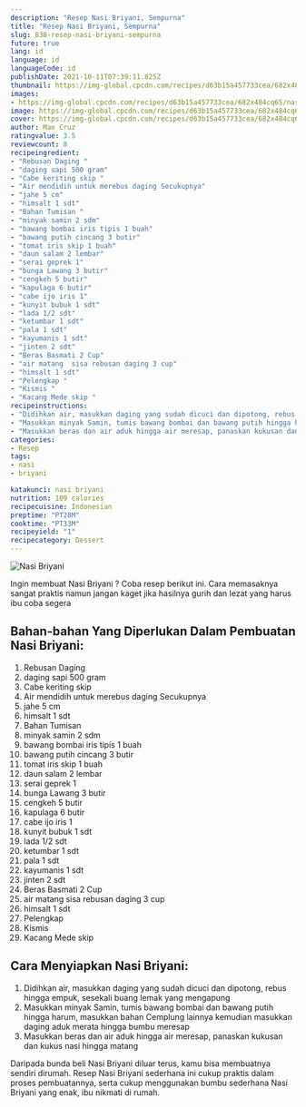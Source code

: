 ```yaml
---
description: "Resep Nasi Briyani, Sempurna"
title: "Resep Nasi Briyani, Sempurna"
slug: 838-resep-nasi-briyani-sempurna
future: true
lang: id
language: id
languageCode: id
publishDate: 2021-10-11T07:39:11.825Z 
thumbnail: https://img-global.cpcdn.com/recipes/d63b15a457733cea/682x484cq65/nasi-briyani-foto-resep-utama.png
images:
- https://img-global.cpcdn.com/recipes/d63b15a457733cea/682x484cq65/nasi-briyani-foto-resep-utama.png
image: https://img-global.cpcdn.com/recipes/d63b15a457733cea/682x484cq65/nasi-briyani-foto-resep-utama.png
cover: https://img-global.cpcdn.com/recipes/d63b15a457733cea/682x484cq65/nasi-briyani-foto-resep-utama.png
author: Mae Cruz
ratingvalue: 3.5
reviewcount: 8
recipeingredient:
- "Rebusan Daging "
- "daging sapi 500 gram"
- "Cabe keriting skip "
- "Air mendidih untuk merebus daging Secukupnya"
- "jahe 5 cm"
- "himsalt 1 sdt"
- "Bahan Tumisan "
- "minyak samin 2 sdm"
- "bawang bombai iris tipis 1 buah"
- "bawang putih cincang 3 butir"
- "tomat iris skip 1 buah"
- "daun salam 2 lembar"
- "serai geprek 1"
- "bunga Lawang 3 butir"
- "cengkeh 5 butir"
- "kapulaga 6 butir"
- "cabe ijo iris 1"
- "kunyit bubuk 1 sdt"
- "lada 1/2 sdt"
- "ketumbar 1 sdt"
- "pala 1 sdt"
- "kayumanis 1 sdt"
- "jinten 2 sdt"
- "Beras Basmati 2 Cup"
- "air matang  sisa rebusan daging 3 cup"
- "himsalt 1 sdt"
- "Pelengkap "
- "Kismis "
- "Kacang Mede skip "
recipeinstructions:
- "Didihkan air, masukkan daging yang sudah dicuci dan dipotong, rebus hingga empuk, sesekali buang lemak yang mengapung"
- "Masukkan minyak Samin, tumis bawang bombai dan bawang putih hingga harum, masukkan bahan Cemplung lainnya kemudian masukkan daging aduk merata hingga bumbu meresap"
- "Masukkan beras dan air aduk hingga air meresap, panaskan kukusan dan kukus nasi hingga matang"
categories:
- Resep
tags:
- nasi
- briyani

katakunci: nasi briyani 
nutrition: 109 calories
recipecuisine: Indonesian
preptime: "PT28M"
cooktime: "PT33M"
recipeyield: "1"
recipecategory: Dessert
---
```



![Nasi Briyani](https://img-global.cpcdn.com/recipes/d63b15a457733cea/682x484cq65/nasi-briyani-foto-resep-utama.png)

Ingin membuat Nasi Briyani ? Coba resep berikut ini. Cara memasaknya sangat praktis namun jangan kaget jika hasilnya gurih dan lezat yang harus ibu coba segera

<!--inarticleads1-->

## Bahan-bahan Yang Diperlukan Dalam Pembuatan Nasi Briyani:

1. Rebusan Daging 
1. daging sapi 500 gram
1. Cabe keriting skip 
1. Air mendidih untuk merebus daging Secukupnya
1. jahe 5 cm
1. himsalt 1 sdt
1. Bahan Tumisan 
1. minyak samin 2 sdm
1. bawang bombai iris tipis 1 buah
1. bawang putih cincang 3 butir
1. tomat iris skip 1 buah
1. daun salam 2 lembar
1. serai geprek 1
1. bunga Lawang 3 butir
1. cengkeh 5 butir
1. kapulaga 6 butir
1. cabe ijo iris 1
1. kunyit bubuk 1 sdt
1. lada 1/2 sdt
1. ketumbar 1 sdt
1. pala 1 sdt
1. kayumanis 1 sdt
1. jinten 2 sdt
1. Beras Basmati 2 Cup
1. air matang  sisa rebusan daging 3 cup
1. himsalt 1 sdt
1. Pelengkap 
1. Kismis 
1. Kacang Mede skip 



<!--inarticleads2-->

## Cara Menyiapkan Nasi Briyani:

1. Didihkan air, masukkan daging yang sudah dicuci dan dipotong, rebus hingga empuk, sesekali buang lemak yang mengapung
1. Masukkan minyak Samin, tumis bawang bombai dan bawang putih hingga harum, masukkan bahan Cemplung lainnya kemudian masukkan daging aduk merata hingga bumbu meresap
1. Masukkan beras dan air aduk hingga air meresap, panaskan kukusan dan kukus nasi hingga matang




Daripada bunda beli  Nasi Briyani  diluar terus, kamu  bisa membuatnya sendiri dirumah. Resep  Nasi Briyani  sederhana ini cukup praktis dalam proses pembuatannya, serta cukup menggunakan bumbu sederhana  Nasi Briyani  yang enak, ibu nikmati di rumah.
